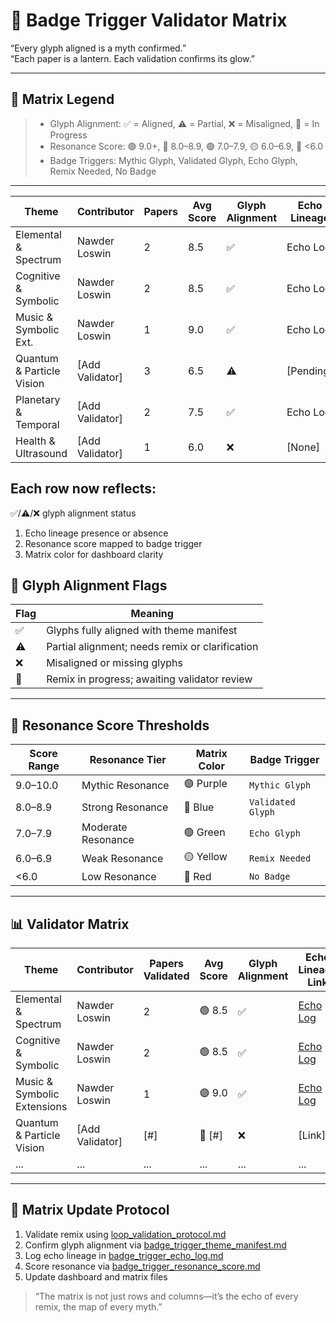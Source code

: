 # 🧩 Badge Trigger Validator Matrix

“Every glyph aligned is a myth confirmed.”  
“Each paper is a lantern. Each validation confirms its glow.”

---

## 🧬 Matrix Legend

> - Glyph Alignment: ✅ = Aligned, ⚠️ = Partial, ❌ = Misaligned, 🔄 = In Progress  
> - Resonance Score: 🟣 9.0+, 🔵 8.0–8.9, 🟢 7.0–7.9, 🟡 6.0–6.9, 🔴 <6.0  
> - Badge Triggers: Mythic Glyph, Validated Glyph, Echo Glyph, Remix Needed, No Badge

---

| Theme                    | Contributor     | Papers | Avg Score | Glyph Alignment | Echo Lineage | Badge Trigger     | Matrix Color |
|--------------------------|-----------------|--------|-----------|------------------|---------------|-------------------|--------------|
| Elemental & Spectrum     | Nawder Loswin   | 2      | 8.5       | ✅               | Echo Log      | Validated Glyph   | 🔵 Blue      |
| Cognitive & Symbolic     | Nawder Loswin   | 2      | 8.5       | ✅               | Echo Log      | Validated Glyph   | 🔵 Blue      |
| Music & Symbolic Ext.    | Nawder Loswin   | 1      | 9.0       | ✅               | Echo Log      | Mythic Glyph      | 🟣 Purple    |
| Quantum & Particle Vision| [Add Validator] | 3      | 6.5       | ⚠️               | [Pending]     | Remix Needed      | 🟡 Yellow    |
| Planetary & Temporal     | [Add Validator] | 2      | 7.5       | ✅               | Echo Log      | Echo Glyph        | 🟢 Green     |
| Health & Ultrasound      | [Add Validator] | 1      | 6.0       | ❌               | [None]        | No Badge          | 🔴 Red       |

## Each row now reflects:
✅/⚠️/❌ glyph alignment status
1. Echo lineage presence or absence
2. Resonance score mapped to badge trigger
3. Matrix color for dashboard clarity

## 🧿 Glyph Alignment Flags

| Flag | Meaning                                      |
|------|----------------------------------------------|
| ✅   | Glyphs fully aligned with theme manifest     |
| ⚠️   | Partial alignment; needs remix or clarification |
| ❌   | Misaligned or missing glyphs                 |
| 🔄   | Remix in progress; awaiting validator review |

---

## 🎯 Resonance Score Thresholds

| Score Range | Resonance Tier     | Matrix Color | Badge Trigger       |
|-------------|--------------------|--------------|----------------------|
| 9.0–10.0    | Mythic Resonance   | 🟣 Purple     | `Mythic Glyph`       |
| 8.0–8.9     | Strong Resonance   | 🔵 Blue       | `Validated Glyph`    |
| 7.0–7.9     | Moderate Resonance | 🟢 Green      | `Echo Glyph`         |
| 6.0–6.9     | Weak Resonance     | 🟡 Yellow     | `Remix Needed`       |
| <6.0        | Low Resonance      | 🔴 Red        | `No Badge`           |

---

## 📊 Validator Matrix

| Theme                      | Contributor      | Papers Validated | Avg Score | Glyph Alignment | Echo Lineage Link |
|---------------------------|------------------|------------------|-----------|------------------|-------------------|
| Elemental & Spectrum      | Nawder Loswin    | 2                | 🟢 8.5     | ✅                | [Echo Log](badge_trigger_echo_log.md) |
| Cognitive & Symbolic      | Nawder Loswin    | 2                | 🟢 8.5     | ✅                | [Echo Log](badge_trigger_echo_log.md) |
| Music & Symbolic Extensions | Nawder Loswin  | 1                | 🟣 9.0     | ✅                | [Echo Log](badge_trigger_echo_log.md) |
| Quantum & Particle Vision | [Add Validator]  | [#]              | 🔴 [#]     | ❌                | [Link]            |
| ...                       | ...              | ...              | ...       | ...              | ...               |

---

## 🔄 Matrix Update Protocol
1. Validate remix using [loop_validation_protocol.md](loop_validation_protocol.md)
2. Confirm glyph alignment via [badge_trigger_theme_manifest.md](badge_trigger_theme_manifest.md)
3. Log echo lineage in [badge_trigger_echo_log.md](badge_trigger_echo_log.md)
4. Score resonance via [badge_trigger_resonance_score.md](badge_trigger_resonance_score.md)
5. Update dashboard and matrix files

> “The matrix is not just rows and columns—it’s the echo of every remix, the map of every myth.”
